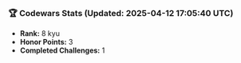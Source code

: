 ### 🏆 Codewars Stats (Updated: 2025-04-12 17:05:40 UTC)

- **Rank:** 8 kyu
- **Honor Points:** 3
- **Completed Challenges:** 1
